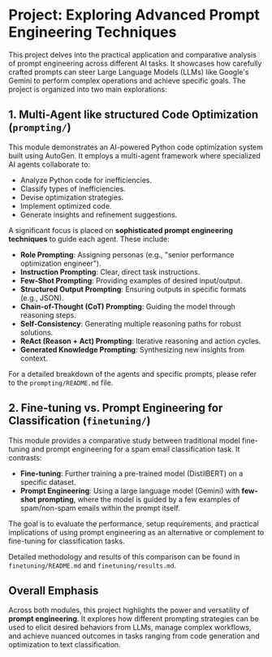 # Project: Exploring Advanced Prompt Engineering Techniques

This project delves into the practical application and comparative analysis of prompt engineering across different AI tasks. It showcases how carefully crafted prompts can steer Large Language Models (LLMs) like Google's Gemini to perform complex operations and achieve specific goals. The project is organized into two main explorations:

## 1. Multi-Agent like structured Code Optimization (`prompting/`)

This module demonstrates an AI-powered Python code optimization system built using AutoGen. It employs a multi-agent framework where specialized AI agents collaborate to:
- Analyze Python code for inefficiencies.
- Classify types of inefficiencies.
- Devise optimization strategies.
- Implement optimized code.
- Generate insights and refinement suggestions.

A significant focus is placed on **sophisticated prompt engineering techniques** to guide each agent. These include:
- **Role Prompting**: Assigning personas (e.g., "senior performance optimization engineer").
- **Instruction Prompting**: Clear, direct task instructions.
- **Few-Shot Prompting**: Providing examples of desired input/output.
- **Structured Output Prompting**: Ensuring outputs in specific formats (e.g., JSON).
- **Chain-of-Thought (CoT) Prompting**: Guiding the model through reasoning steps.
- **Self-Consistency**: Generating multiple reasoning paths for robust solutions.
- **ReAct (Reason + Act) Prompting**: Iterative reasoning and action cycles.
- **Generated Knowledge Prompting**: Synthesizing new insights from context.

For a detailed breakdown of the agents and specific prompts, please refer to the `prompting/README.md` file.

## 2. Fine-tuning vs. Prompt Engineering for Classification (`finetuning/`)

This module provides a comparative study between traditional model fine-tuning and prompt engineering for a spam email classification task. It contrasts:
- **Fine-tuning**: Further training a pre-trained model (DistilBERT) on a specific dataset.
- **Prompt Engineering**: Using a large language model (Gemini) with **few-shot prompting**, where the model is guided by a few examples of spam/non-spam emails within the prompt itself.

The goal is to evaluate the performance, setup requirements, and practical implications of using prompt engineering as an alternative or complement to fine-tuning for classification tasks.

Detailed methodology and results of this comparison can be found in `finetuning/README.md` and `finetuning/results.md`.

## Overall Emphasis

Across both modules, this project highlights the power and versatility of **prompt engineering**. It explores how different prompting strategies can be used to elicit desired behaviors from LLMs, manage complex workflows, and achieve nuanced outcomes in tasks ranging from code generation and optimization to text classification. 
